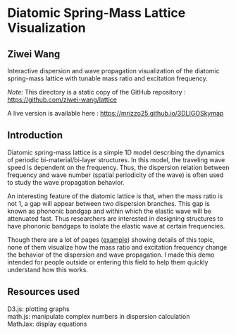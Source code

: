 # Diatomic Spring-Mass Lattice Visualization
## Ziwei Wang

Interactive dispersion and wave propagation visualization of the diatomic spring-mass lattice with tunable mass ratio and excitation frequency.

_Note:_ This directory is a static copy of the GitHub repository : https://github.com/ziwei-wang/lattice

A live version is available here : https://mrizzo25.github.io/3DLIGOSkymap


## Introduction
Diatomic spring-mass lattice is a simple 1D model describing the dynamics of periodic bi-material/bi-layer structures. In this model, the traveling wave speed is dependent on the frequency. Thus, the dispersion relation between frequency and wave number (spatial periodicity of the wave) is often used to study the wave propagation behavior.  

An interesting feature of the diatomic lattice is that, when the mass ratio is not 1, a gap will appear between two dispersion branches. This gap is known as phononic bandgap and within which the elastic wave will be attenuated fast. Thus researchers are interested in designing structures to have phononic bandgaps to isolate the elastic wave at certain frequencies.   

Though there are a lot of pages ([example](http://users.aber.ac.uk/ruw/teach/334/disprel.php)) showing details of this topic, none of them visualize how the mass ratio and excitation frequency change the behavior of the dispersion and wave propagation. I made this demo intended for people outside or entering this field to help them quickly understand how this works.  

## Resources used
D3.js: plotting graphs  
math.js: manipulate complex numbers in dispersion calculation  
MathJax: display equations
